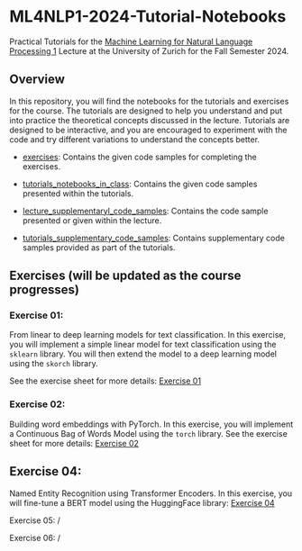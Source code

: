 # ML4NLP1-2024-Tutorial-Notebooks
Practical Tutorials for the [Machine Learning for Natural Language Processing 1](https://studentservices.uzh.ch/uzh/anonym/vvz/?sap-language=EN&sap-ui-language=EN#/details/2023/003/SM/50941599) Lecture at the University of Zurich for the Fall Semester 2024.

## Overview
In this repository, you will find the notebooks for the tutorials and exercises for the course. The tutorials are designed to help you understand and put into practice the theoretical concepts discussed in the lecture. Tutorials are designed to be interactive, and you are encouraged to experiment with the code and try different variations to understand the concepts better.

- [exercises](./exercises): Contains the given code samples for completing the exercises.

- [tutorials_notebooks_in_class](./tutorials_notebooks_in_class): Contains the given code samples presented within the tutorials.

- [lecture_supplementaryl_code_samples](./lectures_supplementary_code_samples): Contains the code sample presented or given within the lecture.

- [tutorials_supplementary_code_samples](./tutorials_supplementary_code_samples): Contains supplementary code samples provided as part of the tutorials.

## Exercises (will be updated as the course progresses)

### Exercise 01: 

From linear to deep learning models for text classification. In this exercise, you will implement a simple linear model for text classification using the `sklearn` library. You will then extend the model to a deep learning model using the `skorch` library.

See the exercise sheet for more details: [Exercise 01](./exercises/ex01/ex01.pdf)

### Exercise 02:
Building word embeddings with PyTorch. In this exercise, you will implement a Continuous Bag of Words Model using the `torch` library. See the exercise sheet for more details: [Exercise 02](https://github.com/Andrian0s/ML4NLP1-2024-Tutorial-Notebooks/tree/main/exercises/ex2)

## Exercise 04:
Named Entity Recognition using Transformer Encoders. In this exercise, you will fine-tune a BERT model using the HuggingFace library: [Exercise 04](https://github.com/Andrian0s/ML4NLP1-2024-Tutorial-Notebooks/tree/main/exercises/ex4)

Exercise 05: /

Exercise 06: /
